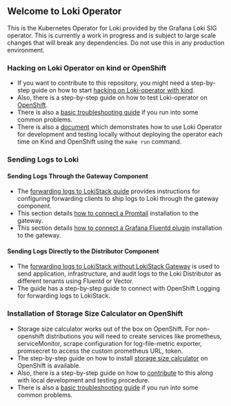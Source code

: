 ## Welcome to Loki Operator

This is the Kubernetes Operator for Loki provided by the Grafana Loki SIG operator. This is currently a work in progress and is subject to large scale changes that will break any dependencies. Do not use this in any production environment.

### Hacking on Loki Operator on kind or OpenShift

* If you want to contribute to this repository, you might need a step-by-step guide on how to start [hacking on Loki-operator with kind](https://github.com/grafana/loki/blob/master/operator/docs/hack_loki_operator.md#hacking-on-loki-operator-using-kind).
* Also, there is a step-by-step guide on how to test Loki-operator on [OpenShift](https://github.com/grafana/loki/blob/master/operator/docs/hack_loki_operator.md#hacking-on-loki-operator-on-openshift).
* There is also a [basic troubleshooting guide](https://github.com/grafana/loki/blob/master/operator/docs/hack_loki_operator.md#basic-troubleshooting-on-hacking-on-loki-operator) if you run into some common problems.
* There is also a [document](https://github.com/grafana/loki/blob/master/operator/docs/hack_operator_make_run.md) which demonstrates how to use Loki Operator for development and testing locally without deploying the operator each time on Kind and OpenShift using the `make run` command.

### Sending Logs to Loki

#### Sending Logs Through the Gateway Component

* The [forwarding logs to LokiStack guide](https://github.com/grafana/loki/tree/master/operator/docs/forwarding_logs_to_gateway.md) provides instructions for configuring forwarding clients to ship logs to Loki through the gateway component.
* This section details [how to connect a Promtail](https://github.com/grafana/loki/tree/master/operator/docs/forwarding_logs_to_gateway.md#promtail) installation to the gateway.
* This section details [how to connect a Grafana Fluentd plugin](https://github.com/grafana/loki/tree/master/operator/docs/forwarding_logs_to_gateway.md#fluentd) installation to the gateway.

#### Sending Logs Directly to the Distributor Component

* The [forwarding logs to LokiStack without LokiStack Gateway](https://github.com/grafana/loki/tree/master/operator/docs/forwarding_logs_without_gateway.md) is used to send application, infrastructure, and audit logs to the Loki Distributor as different tenants using Fluentd or Vector.
* The guide has a step-by-step guide to connect with OpenShift Logging for forwarding logs to LokiStack.

### Installation of Storage Size Calculator on OpenShift

* Storage size calculator works out of the box on OpenShift. For non-openshift distributions you will need to create services like prometheus, serviceMonitor, scrape configuration for log-file-metric exporter, promsecret to access the custom prometheus URL, token.
* The step-by-step guide on how to install [storage size calculator](https://github.com/grafana/loki/blob/master/operator/docs/storage_size_calculator.md) on OpenShift is available.
* Also, there is a step-by-step guide on how to [contribute](https://github.com/grafana/loki/blob/master/operator/docs/storage_size_calculator.md#contribution) to this along with local development and testing procedure.
* There is also a [basic troubleshooting guide](https://github.com/grafana/loki/blob/master/operator/docs/storage_size_calculator.md#troubleshooting) if you run into some common problems.
